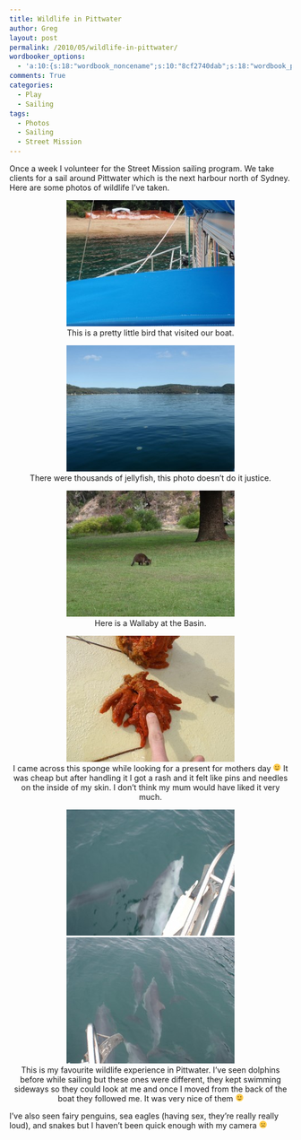 ```yaml
---
title: Wildlife in Pittwater
author: Greg
layout: post
permalink: /2010/05/wildlife-in-pittwater/
wordbooker_options:
  - 'a:10:{s:18:"wordbook_noncename";s:10:"8cf2740dab";s:18:"wordbook_page_post";s:4:"-100";s:18:"wordbook_orandpage";s:1:"2";s:23:"wordbook_default_author";s:1:"2";s:23:"wordbook_extract_length";s:3:"256";s:19:"wordbook_actionlink";s:3:"300";s:26:"wordbooker_publish_default";s:2:"on";s:18:"wordbook_attribute";s:31:"Posted a new post on their blog";s:29:"wordbooker_status_update_text";s:35:": New blog post :  %title% - %link%";s:20:"wordbook_comment_get";s:2:"on";}'
comments: True
categories:
  - Play
  - Sailing
tags:
  - Photos
  - Sailing
  - Street Mission
---
```

Once a week I volunteer for the Street Mission sailing program. We take clients for a sail around Pittwater which is the next harbour north of Sydney. Here are some photos of wildlife I&#8217;ve taken.

<center>
  <a href="/wp-content/uploads/2010/05/P4060079.resized.jpg"><img src="/wp-content/uploads/2010/05/P4060079.resized-300x225.jpg" alt="" title="A pretty little bird" width="300" height="225" class="alignnone size-medium wp-image-410" /></a><br /> This is a pretty little bird that visited our boat.</p> 
  
  <p>
    <a href="/wp-content/uploads/2010/05/P3160054.resized.jpg"><img src="/wp-content/uploads/2010/05/P3160054.resized-300x225.jpg" alt="" title="Thousands of Jellyfish" width="300" height="225" class="alignnone size-medium wp-image-411" /></a><br /> There were thousands of jellyfish, this photo doesn&#8217;t do it justice.
  </p>
  
  <p>
    <a href="/wp-content/uploads/2010/05/P5040097.resized.jpg"><img src="/wp-content/uploads/2010/05/P5040097.resized-300x225.jpg" alt="" title="A wallaby at the Basin" width="300" height="225" class="alignnone size-medium wp-image-412" /></a><br /> Here is a Wallaby at the Basin.
  </p>
  
  <p>
    <a href="/wp-content/uploads/2010/05/P5040101.resized.jpg"><img src="/wp-content/uploads/2010/05/P5040101.resized-300x225.jpg" alt="" title="Sponge" width="300" height="225" class="alignnone size-medium wp-image-413" /></a><br /> I came across this sponge while looking for a present for mothers day <img src="/wp-content/smilies/simple-smile.png" alt=":)" class="wp-smiley" style="height: 1em; max-height: 1em;" /> It was cheap but after handling it I got a rash and it felt like pins and needles on the inside of my skin. I don&#8217;t think my mum would have liked it very much.
  </p>
  
  <p>
    <a href="/wp-content/uploads/2010/05/P5250052.resized.jpg"><img src="/wp-content/uploads/2010/05/P5250052.resized-300x225.jpg" alt="" title="Dolphin saying hello" width="300" height="225" class="alignnone size-medium wp-image-414" /></a><a href="/wp-content/uploads/2010/05/P5250044.resized.jpg"><img src="/wp-content/uploads/2010/05/P5250044.resized-300x225.jpg" alt="" title="A pod of dolphins" width="300" height="225" class="alignnone size-medium wp-image-415" /></a><br /> This is my favourite wildlife experience in Pittwater. I&#8217;ve seen dolphins before while sailing but these ones were different, they kept swimming sideways so they could look at me and once I moved from the back of the boat they followed me. It was very nice of them <img src="/wp-content/smilies/simple-smile.png" alt=":)" class="wp-smiley" style="height: 1em; max-height: 1em;" /></center>
  </p>
  
  <p>
    I&#8217;ve also seen fairy penguins, sea eagles (having sex, they&#8217;re really really loud), and snakes but I haven&#8217;t been quick enough with my camera <img src="/wp-content/smilies/frownie.png" alt=":(" class="wp-smiley" style="height: 1em; max-height: 1em;" />
  </p>